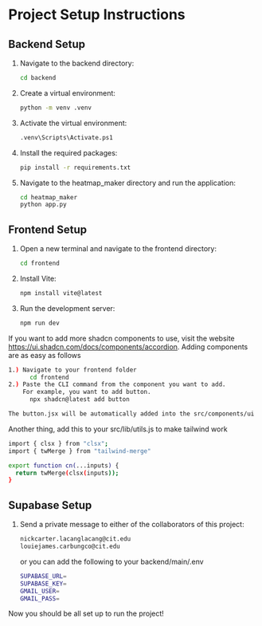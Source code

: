 # Project Setup Instructions

## Backend Setup

1. Navigate to the backend directory:

   ```bash
   cd backend
   ```

2. Create a virtual environment:

   ```bash
   python -m venv .venv
   ```

3. Activate the virtual environment:

   ```bash
   .venv\Scripts\Activate.ps1
   ```

4. Install the required packages:

   ```bash
   pip install -r requirements.txt
   ```

5. Navigate to the heatmap_maker directory and run the application:
   ```bash
   cd heatmap_maker
   python app.py
   ```

## Frontend Setup

1. Open a new terminal and navigate to the frontend directory:

   ```bash
   cd frontend
   ```

2. Install Vite:

   ```bash
   npm install vite@latest
   ```

3. Run the development server:
   ```bash
   npm run dev
   ```

If you want to add more shadcn components to use, visit the website https://ui.shadcn.com/docs/components/accordion. Adding components are as easy as follows

```bash
1.) Navigate to your frontend folder
      cd frontend
2.) Paste the CLI command from the component you want to add.
    For example, you want to add button.
      npx shadcn@latest add button

The button.jsx will be automatically added into the src/components/ui
```

Another thing, add this to your src/lib/utils.js to make tailwind work
```bash
import { clsx } from "clsx";
import { twMerge } from "tailwind-merge"

export function cn(...inputs) {
  return twMerge(clsx(inputs));
}
```

## Supabase Setup

1. Send a private message to either of the collaborators of this project:
   ```bash
   nickcarter.lacanglacang@cit.edu
   louiejames.carbungco@cit.edu
   ```

   or you can add the following to your backend/main/.env
   ```bash
   SUPABASE_URL=
   SUPABASE_KEY=
   GMAIL_USER=
   GMAIL_PASS=
   ```

Now you should be all set up to run the project!
